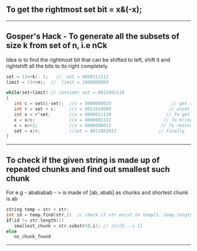 
## To get the rightmost set bit  =   x&(-x);

---

## Gosper's Hack - To generate all the subsets of size k from set of n, i.e nCk
Idea is to find the rightmost bit that can be shifted to left, shift it and rightshift all the bits to its right completely.

```c++
set = (1<<k)- 1;   //  set = 0000111111
limit = (1<<n);  //  limit = 1000000000

while(set<limit) // consider set = 0011001110
{
   int c = set&(-set);  //c = 0000000010                       // get rightmost set bit
   int r = set + c;     //r = 0011010000                      // unset rightmost cluster of set bits and set next bit to 1  
   int x = r^set;       //x = 0000011110                     // To get back all the set bits + 1 extra bits created in previous step
   x = x/c;             //x = 0000001111                    // To bring all the set bits to the rightmost
   x = x>>2;            //x = 0000000011                   // To restore count of bits
   set = x|r;           //set = 0011001011                // Finally
}
```

---

## To check if the given string is made up of repeated chunks and find out smallest such chunk

For e.g - abababab - > is made of [ab, abab] as chunks and shortest chunk is ab
```c++
string temp = str + str;
int id = temp.find(str,1)  // check if str exist in temp[1..temp.length()-1]
if(id != str.length())
   smallest_chunk = str.substr(0,i); // str[0...i-1]
else
   no_chunk_found
```

---
